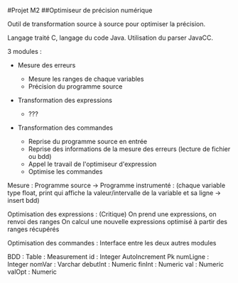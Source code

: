#Projet M2
##Optimiseur de précision numérique

Outil de transformation source à source pour optimiser la précision.

Langage traité C, langage du code Java.
Utilisation du parser JavaCC.

3 modules :
- Mesure des erreurs
   - Mesure les ranges de chaque variables
   - Précision du programme source

- Transformation des expressions
   - ???

- Transformation des commandes
   - Reprise du programme source en entrée
   - Reprise des informations de la mesure des erreurs (lecture de fichier ou bdd)
   - Appel le travail de l'optimiseur d'expression
   - Optimise les commandes


Mesure :
   Programme source -> Programme instrumenté : (chaque variable type float, print qui affiche la valeur/intervalle de la variable et sa ligne -> insert bdd)
   
Optimisation des expressions : (Critique)
   On prend une expressions, on renvoi des ranges
   On calcul une nouvelle expressions optimisé à partir des ranges récupérés

Optimisation des commandes : 
   Interface entre les deux autres modules
   

BDD :
   Table :
      Measurement
         id : Integer AutoIncrement Pk
         numLigne : Integer
         nomVar : Varchar
         debutInt : Numeric
         finInt : Numeric
         val : Numeric
         valOpt : Numeric
